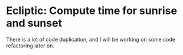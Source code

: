 # Ecliptic: Compute time for sunrise and sunset

There is a lot of code duplication, and I will be working on some code
refactoring later on.
